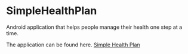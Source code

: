 # SimpleHealthPlan
Android application that helps people manage their health one step at a time.

The application can be found here. <a href="https://play.google.com/store/apps/details?id=com.log.health.healthplanner">Simple Health Plan</a>
